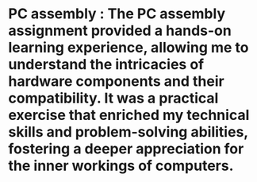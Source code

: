 # PC assembly : The PC assembly assignment provided a hands-on learning experience, allowing me to understand the intricacies of hardware components and their compatibility. It was a practical exercise that enriched my technical skills and problem-solving abilities, fostering a deeper appreciation for the inner workings of computers.
